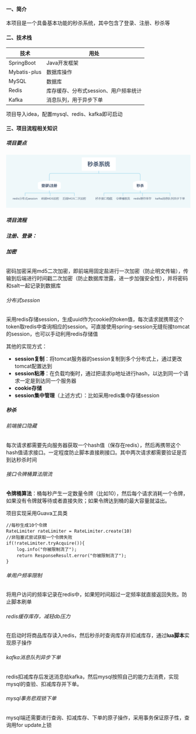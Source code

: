 #### 一、简介

本项目是一个具备基本功能的秒杀系统，其中包含了登录、注册、秒杀等

#### 二、技术栈

| 技术         | 用处                                  |
| ------------ | ------------------------------------- |
| SpringBoot   | Java开发框架                          |
| Mybatis-plus | 数据库操作                            |
| MySQL        | 数据库                                |
| Redis        | 库存缓存、分布式session、用户频率统计 |
| Kafka        | 消息队列，用于异步下单                |

项目导入idea，配置mysql、redis、kafka即可启动

#### 三、项目流程相关知识

##### 项目要点

<img src="./MakeDownImg/秒杀系统要点.png" style="zoom: 50%;" />

##### 项目流程

##### **注册、登录**：

###### **加密**

密码加密采用md5二次加密，即前端用固定盐进行一次加密（防止明文传输），传输到后端进行时间戳二次加密（防止数据库泄露，进一步加强安全性），并将密码和salt一起记录到数据库

###### 分布式session

采用redis存储session，生成uuid作为cookie的token值，每次请求就携带这个token取redis中查询相应的session。可直接使用spring-session无缝衔接tomcat的session，也可以手动利用redis存储值

其他的实现方式：

- **session复制**：将tomcat服务器的session复制到多个分布式上，通过更改tomcat配置达到
- **session粘滞**：在负载均衡时，通过把请求ip地址进行hash，以达到同一个请求一定是到达同一个服务器
- **cookie存储**
- **session集中管理**（上述方式）：比如采用redis集中存储session

##### 秒杀

###### 前端接口隐藏

每次请求都需要先向服务器获取一个hash值（保存在redis），然后再携带这个hash值请求接口。一定程度防止脚本直接刷接口。其中两次请求都需要验证是否到达秒杀时间

###### 接口令牌桶算法限流

**令牌桶算法**：桶每秒产生一定数量令牌（比如10），然后每个请求消耗一个令牌，如果没有令牌就等待或者直接失败；如果令牌达到桶的最大容量就溢出。

项目实现采用Guava工具类

```
//每秒生成10个令牌
RateLimiter rateLimiter = RateLimiter.create(10)
//非阻塞式尝试获取一个令牌失败
if(!rateLimiter.tryAcquire()){
    log.info("你被限制流了");
    return ResponseResult.error("你被限制流了");
}
```

###### 单用户频率限制

将用户访问的频率记录在redis中，如果短时间超过一定频率就直接返回失败。防止脚本刷单

###### redis缓存库存，减轻db压力

在启动时将商品库存读入redis，然后秒杀时查询库存并扣减库存，通过**lua脚本**实现原子操作

###### kafka消息队列异步下单

redis扣减库存后发送消息给kafka，然后mysql按照自己的能力去消费，实现mysql的查验、扣减库存并下单。

###### mysql事务悲观锁下单

mysql端还需要进行查询、扣减库存、下单的原子操作，采用事务保证原子性，查询用for update上锁



 

